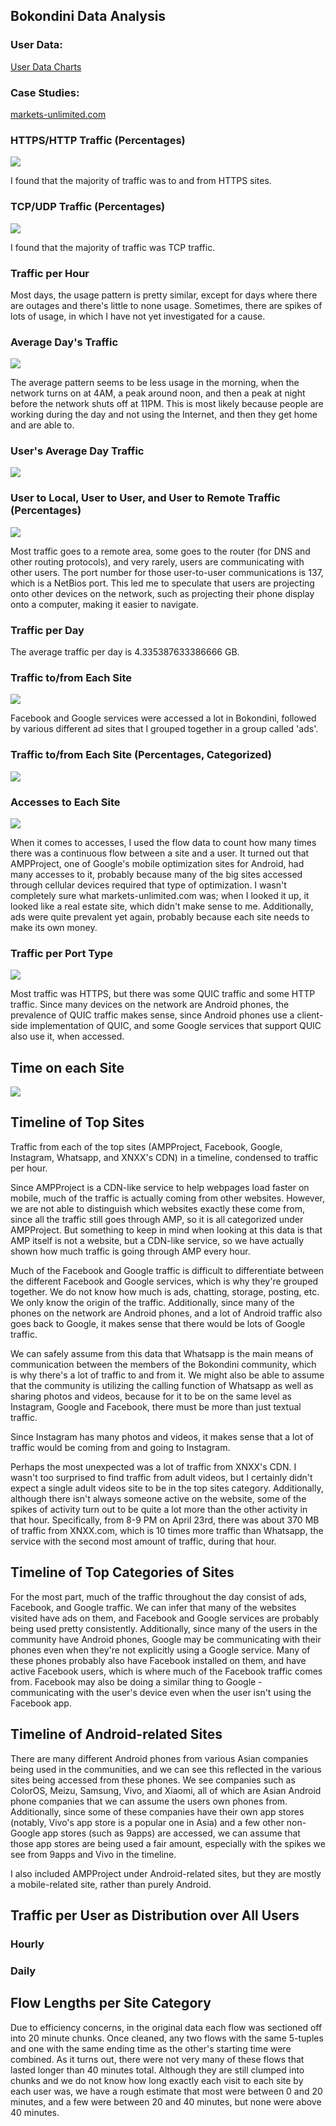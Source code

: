 ## Bokondini Data Analysis

### User Data:

[User Data Charts](users.md)

### Case Studies:

[markets-unlimited.com](markets-unlimited_case_study.md)

### HTTPS/HTTP Traffic (Percentages)

![](graphs/https_and_http.png)

I found that the majority of traffic was to and from HTTPS sites.

### TCP/UDP Traffic (Percentages)

![](graphs/tcp_and_udp.png)

I found that the majority of traffic was TCP traffic.

### Traffic per Hour

<object width="100%" height="400" type="text/html" data="hourly_timeline_chart.html"></object>

Most days, the usage pattern is pretty similar, except for days where there are outages and there's little to none usage. Sometimes, there are spikes of lots of usage, in which I have not yet investigated for a cause.

### Average Day's Traffic

![](graphs/avg_day.png)

The average pattern seems to be less usage in the morning, when the network turns on at 4AM, a peak around noon, and then a peak at night before the network shuts off at 11PM. This is most likely because people are working during the day and not using the Internet, and then they get home and are able to.

### User's Average Day Traffic

![](graphs/user_average_hourly.png)

### User to Local, User to User, and User to Remote Traffic (Percentages)

![](graphs/local_netbios_remote.png)

Most traffic goes to a remote area, some goes to the router (for DNS and other routing protocols), and very rarely, users are communicating with other users. The port number for those user-to-user communications is 137, which is a NetBios port. This led me to speculate that users are projecting onto other devices on the network, such as projecting their phone display onto a computer, making it easier to navigate.

### Traffic per Day

<object width="100%" height="400" type="text/html" data="graphs/daily_timeline_chart.html"></object>

The average traffic per day is 4.335387633386666 GB.

### Traffic to/from Each Site

![](graphs/sites_traffic.png)

Facebook and Google services were accessed a lot in Bokondini, followed by various different ad sites that I grouped together in a group called 'ads'. 

### Traffic to/from Each Site (Percentages, Categorized)

![](graphs/site_categorized.png)

### Accesses to Each Site

![](graphs/sites_accesses.png)

When it comes to accesses, I used the flow data to count how many times there was a continuous flow between a site and a user. It turned out that AMPProject, one of Google's mobile optimization sites for Android, had many accesses to it, probably because many of the big sites accessed through cellular devices required that type of optimization. I wasn't completely sure what markets-unlimited.com was; when I looked it up, it looked like a real estate site, which didn't make sense to me. Additionally, ads were quite prevalent yet again, probably because each site needs to make its own money.

### Traffic per Port Type

![](graphs/port_accesses_interactive.svg)

Most traffic was HTTPS, but there was some QUIC traffic and some HTTP traffic. Since many devices on the network are Android phones, the prevalence of QUIC traffic makes sense, since Android phones use a client-side implementation of QUIC, and some Google services that support QUIC also use it, when accessed.

## Time on each Site

![](graphs/site_times.png)

## Timeline of Top Sites

<object width="100%" height="400" type="text/html" data="graphs/top_sites_chart.html"></object>

Traffic from each of the top sites (AMPProject, Facebook, Google, Instagram, Whatsapp, and XNXX's CDN) in a timeline, condensed to traffic per hour.

Since AMPProject is a CDN-like service to help webpages load faster on mobile, much of the traffic is actually coming from other websites. However, we are not able to distinguish which websites exactly these come from, since all the traffic still goes through AMP, so it is all categorized under AMPProject. But something to keep in mind when looking at this data is that AMP itself is not a website, but a CDN-like service, so we have actually shown how much traffic is going through AMP every hour.

Much of the Facebook and Google traffic is difficult to differentiate between the different Facebook and Google services, which is why they're grouped together. We do not know how much is ads, chatting, storage, posting, etc. We only know the origin of the traffic. Additionally, since many of the phones on the network are Android phones, and a lot of Android traffic also goes back to Google, it makes sense that there would be lots of Google traffic.

We can safely assume from this data that Whatsapp is the main means of communication between the members of the Bokondini community, which is why there's a lot of traffic to and from it. We might also be able to assume that the community is utilizing the calling function of Whatsapp as well as sharing photos and videos, because for it to be on the same level as Instagram, Google and Facebook, there must be more than just textual traffic.

Since Instagram has many photos and videos, it makes sense that a lot of traffic would be coming from and going to Instagram.

Perhaps the most unexpected was a lot of traffic from XNXX's CDN. I wasn't too surprised to find traffic from adult videos, but I certainly didn't expect a single adult videos site to be in the top sites category. Additionally, although there isn't always someone active on the website, some of the spikes of activity turn out to be quite a lot more than the other activity in that hour. Specifically, from 8-9 PM on April 23rd, there was about 370 MB of traffic from XNXX.com, which is 10 times more traffic than Whatsapp, the service with the second most amount of traffic, during that hour. 

## Timeline of Top Categories of Sites

<object width="100%" height="400" type="text/html" data="graphs/categorized_timeline_chart.html"></object>

For the most part, much of the traffic throughout the day consist of ads, Facebook, and Google traffic. We can infer that many of the websites visited have ads on them, and Facebook and Google services are probably being used pretty consistently. Additionally, since many of the users in the community have Android phones, Google may be communicating with their phones even when they're not explicitly using a Google service. Many of these phones probably also have Facebook installed on them, and have active Facebook users, which is where much of the Facebook traffic comes from. Facebook may also be doing a similar thing to Google - communicating with the user's device even when the user isn't using the Facebook app. 

## Timeline of Android-related Sites

<object width="100%" height="400" type="text/html" data="graphs/android_categorized_timeline_chart.html"></object>

There are many different Android phones from various Asian companies being used in the communities, and we can see this reflected in the various sites being accessed from these phones. We see companies such as ColorOS, Meizu, Samsung, Vivo, and Xiaomi, all of which are Asian Android phone companies that we can assume the users own phones from. Additionally, since some of these companies have their own app stores (notably, Vivo's app store is a popular one in Asia) and a few other non-Google app stores (such as 9apps) are accessed, we can assume that those app stores are being used a fair amount, especially with the spikes we see from 9apps and Vivo in the timeline.

I also included AMPProject under Android-related sites, but they are mostly a mobile-related site, rather than purely Android.

## Traffic per User as Distribution over All Users
### Hourly

<object width="100%" height="400" type="text/html" data="graphs/users/user_distr_traffic_hourly_violin.html"></object>

<object width="100%" height="400" type="text/html" data="graphs/users/user_distr_traffic_hourly_boxplot.html"></object>

### Daily

<object width="100%" height="400" type="text/html" data="graphs/users/user_distr_traffic_daily_violin.html"></object>

<object width="100%" height="400" type="text/html" data="graphs/users/user_distr_traffic_daily_boxplot.html"></object>

## Flow Lengths per Site Category

<object width="100%" height="400" type="text/html" data="graphs/users/category_count_distr_ridgeline.html"></object>

Due to efficiency concerns, in the original data each flow was sectioned off into 20 minute chunks. Once cleaned, any two flows with the same 5-tuples and one with the same ending time as the other's starting time were combined. As it turns out, there were not very many of these flows that lasted longer than 40 minutes total. Although they are still clumped into chunks and we do not know how long exactly each visit to each site by each user was, we have a rough estimate that most were between 0 and 20 minutes, and a few were between 20 and 40 minutes, but none were above 40 minutes.
